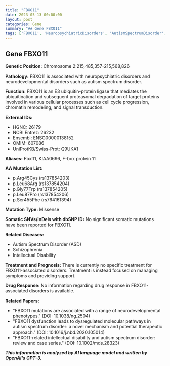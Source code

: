 ```yaml
---
title: "FBXO11"
date: 2023-05-13 00:00:00
layout: post
categories: Gene
summary: "## Gene FBXO11"
tags: ['FBXO11', 'NeuropsychiatricDisorders', 'AutismSpectrumDisorder', 'E3UbiquitinProteinLigase', 'MissenseMutation', 'IntellectualDisability', 'Schizophrenia', 'TherapeuticApproach']
---
```


## Gene FBXO11

**Genetic Position:** Chromosome 2:215,485,357-215,568,826

**Pathology:** FBXO11 is associated with neuropsychiatric disorders and neurodevelopmental disorders such as autism spectrum disorder.

**Function:** FBXO11 is an E3 ubiquitin-protein ligase that mediates the ubiquitination and subsequent proteasomal degradation of target proteins involved in various cellular processes such as cell cycle progression, chromatin remodeling, and signal transduction.

**External IDs:**
- HGNC: 26179
- NCBI Entrez: 26232
- Ensembl: ENSG00000138152
- OMIM: 607086
- UniProtKB/Swiss-Prot: Q9UKA1
  
**Aliases:** Fbxl11, KIAA0696, F-box protein 11

**AA Mutation List:**
- p.Arg45Cys (rs137854203)
- p.Leu68Arg (rs137854204)
- p.Gly77Trp (rs137854205)
- p.Leu87Pro (rs137854206)
- p.Ser455Phe (rs764161394)

**Mutation Type:** Missense

**Somatic SNVs/InDels with dbSNP ID:**
No significant somatic mutations have been reported for FBXO11.

**Related Diseases:**
- Autism Spectrum Disorder (ASD)
- Schizophrenia
- Intellectual Disability

**Treatment and Prognosis:**
There is currently no specific treatment for FBXO11-associated disorders. Treatment is instead focused on managing symptoms and providing support.

**Drug Response:**
No information regarding drug response in FBXO11-associated disorders is available.

**Related Papers:**
- "FBXO11 mutations are associated with a range of neurodevelopmental phenotypes." (DOI: 10.1038/ng.2504)
- "FBXO11 dysfunction leads to dysregulated molecular pathways in autism spectrum disorder: a novel mechanism and potential therapeutic approach." (DOI: 10.1016/j.nbd.2020.105014)
- "FBXO11-related intellectual disability and autism spectrum disorder: review and case series." (DOI: 10.1002/mds.28323)

**_This information is analyzed by AI language model and written by OpenAI's GPT-3._**